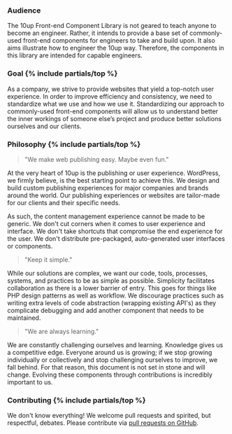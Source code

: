 ### Audience

The 10up Front-end Component Library is not geared to teach anyone to become an engineer. Rather, it intends to provide a base set of commonly-used front-end components for engineers to take and build upon. It also aims illustrate how to engineer the 10up way. Therefore, the components in this library are intended for capable engineers.

<h3 id="goal">Goal {% include partials/top %}</h3>

As a company, we strive to provide websites that yield a top-notch user experience. In order to improve efficiency and consistency, we need to standardize what we use and how we use it. Standardizing our approach to commonly-used front-end components will allow us to understand better the inner workings of someone else’s project and produce better solutions ourselves and our clients.

<h3 id="philosophy">Philosophy {% include partials/top %}</h3>

> "We make web publishing easy. Maybe even fun."

At the very heart of 10up is the publishing or user experience. WordPress, we firmly believe, is the best starting point to achieve this. We design and build custom publishing experiences for major companies and brands around the world. Our publishing experiences or websites are tailor-made for our clients and their specific needs.

As such, the content management experience cannot be made to be generic. We don't cut corners when it comes to user experience and interface. We don't take shortcuts that compromise the end experience for the user. We don't distribute pre-packaged, auto-generated user interfaces or components.

> "Keep it simple."

While our solutions are complex, we want our code, tools, processes, systems, and practices to be as simple as possible. Simplicity facilitates collaboration as there is a lower barrier of entry. This goes for things like PHP design patterns as well as workflow. We discourage practices such as writing extra levels of code abstraction (wrapping existing API's) as they complicate debugging and add another component that needs to be maintained.

> "We are always learning."

We are constantly challenging ourselves and learning. Knowledge gives us a competitive edge. Everyone around us is growing; if we stop growing individually or collectively and stop challenging ourselves to improve, we fall behind. For that reason, this document is not set in stone and will change. Evolving these components through contributions is incredibly important to us.

<h3 id="contributing">Contributing {% include partials/top %}</h3>

We don't know everything! We welcome pull requests and spirited, but respectful, debates. Please contribute via [pull requests on GitHub](https://github.com/10up/component-library/).